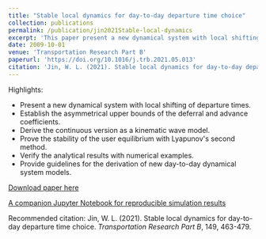 ```yaml
---
title: "Stable local dynamics for day-to-day departure time choice"
collection: publications
permalink: /publication/jin2021Stable-local-dynamics
excerpt: 'This paper present a new dynamical system with local shifting of departure times.'
date: 2009-10-01
venue: 'Transportation Research Part B'
paperurl: 'https://doi.org/10.1016/j.trb.2021.05.013'
citation: 'Jin, W. L. (2021). Stable local dynamics for day-to-day departure time choice. <i>Transportation Research Part B</i>, 149, 463-479.'
---
```

Highlights:
- Present a new dynamical system with local shifting of departure times.
- Establish the asymmetrical upper bounds of the deferral and advance coefficients.
- Derive the continuous version as a kinematic wave model.
- Prove the stability of the user equilibrium with Lyapunov's second method.
- Verify the analytical results with numerical examples.
- Provide guidelines for the derivation of new day-to-day dynamical system models.

[Download paper here](https://doi.org/10.1016/j.trb.2021.05.013)

[A companion Jupyter Notebook for reproducible simulation results](https://jin-wl.github.io/Jin-WL-Public-Jupyter-Notebooks/retro/notebooks/?path=jin2021Stable-local-dynamics-for-day-to-day-departure-time-choice.ipynb)

Recommended citation: Jin, W. L. (2021). Stable local dynamics for day-to-day departure time choice. <i>Transportation Research Part B</i>, 149, 463-479.